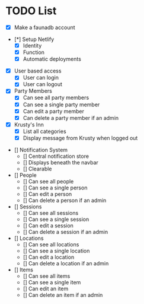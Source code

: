 # TODO List

* [x] Make a faunadb account
* [*] Setup Netlify
  * [x] Identity
  * [x] Function
  * [x] Automatic deployments
* [x] User based access
  * [x] User can login
  * [x] User can logout
* [x] Party Members
  * [x] Can see all party members
  * [x] Can see a single party member
  * [x] Can edit a party member
  * [x] Can delete a party member if an admin
* [x] Krusty's Inn
  * [x] List all categories
  * [x] Display message from Krusty when logged out
* [] Notification System
  * [] Central notification store
  * [] Displays beneath the navbar
  * [] Clearable
* [] People
  * [] Can see all people
  * [] Can see a single person
  * [] Can edit a person
  * [] Can delete a person if an admin
* [] Sessions
  * [] Can see all sessions
  * [] Can see a single session
  * [] Can edit a session
  * [] Can delete a session if an admin
* [] Locations
  * [] Can see all locations
  * [] Can see a single location
  * [] Can edit a location
  * [] Can delete a location if an admin
* [] Items
  * [] Can see all items
  * [] Can see a single item
  * [] Can edit an item
  * [] Can delete an item if an admin
